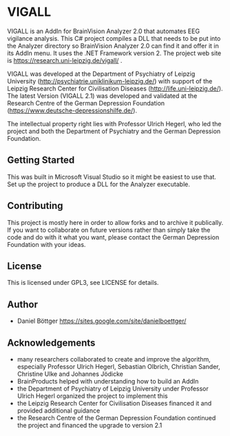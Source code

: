 # VIGALL
VIGALL is an AddIn for BrainVision Analyzer 2.0 that automates EEG vigilance analysis. This C# project compiles a DLL that needs to be put into the Analyzer directory so BrainVision Analyzer 2.0 can find it and offer it in its AddIn menu. It uses the .NET Framework version 2. The project web site is https://research.uni-leipzig.de/vigall/ .

VIGALL was developed at the Department of Psychiatry of Leipzig University (http://psychiatrie.uniklinikum-leipzig.de/) with support of the Leipzig Research Center for Civilisation Diseases (http://life.uni-leipzig.de/). The latest Version (VIGALL 2.1) was developed and validated at the Research Centre of the German Depression Foundation (https://www.deutsche-depressionshilfe.de/).

The intellectual property right lies with Professor Ulrich Hegerl, who led the project and both the Department of Psychiatry and the German Depression Foundation.

## Getting Started
This was built in Microsoft Visual Studio so it might be easiest to use that. Set up the project to produce a DLL for the Analyzer executable.
## Contributing
This project is mostly here in order to allow forks and to archive it publically. If you want to collaborate on future versions rather than simply take the code and do with it what you want, please contact the German Depression Foundation with your ideas.
## License
This is licensed under GPL3, see LICENSE for details.
## Author
* Daniel Böttger https://sites.google.com/site/danielboettger/
## Acknowledgements
* many researchers collaborated to create and improve the algorithm, especially Professor Ulrich Hegerl, Sebastian Olbrich, Christian Sander, Christine Ulke and Johannes Jödicke
* BrainProducts helped with understanding how to build an AddIn
* the Department of Psychiatry of Leipzig University under Professor Ulrich Hegerl organized the project to implement this
* the Leipzig Research Center for Civilisation Diseases financed it and provided additional guidance
* the Research Centre of the German Depression Foundation continued the project and financed the upgrade to version 2.1
